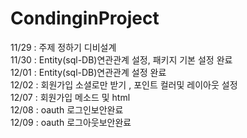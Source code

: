 # CondinginProject
11/29 : 주제 정하기 디비설계<br>
11/30 : Entity(sql-DB)연관관계 설정, 패키지 기본 설정 완료<br>
12/01 : Entity(sql-DB)연관관계 설정 완료<br>
12/02 : 회원가입 소셜로만 받기 , 포인트 컬러및 레이아웃 설정 <br>
12/07 : 회원가입 메소드 및 html <br>
12/08 : oauth 로그인보안완료<br>
12/09 : oauth 로그아웃보안완료<br>
